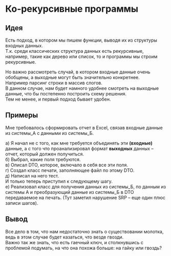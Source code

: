 # Ко-рекурсивные программы

## Идея

Есть подход, в котором мы пишем функции, выводя их из структуры входных данных.   
Т.к. среди классических структура данных есть рекурсивные, например, такие как дерево или список, то и программы мы строим рекурсивные.   

Но важно рассмотреть случай, в котором входные данные очень обобщены, а выходные могут быть значительно конкретнее.   
Например парсинг строки в массив слогов.   
В данном случае, нам будет намного удобнее смотреть на выходные данные, что бы постепенно построить схему решения.   
Тем не менее, и первый подход бывает удобен.   


## Примеры

Мне требовалось сформировать отчет в Excel, связав входные данные из системы_А с данными из системы_Б.

а) Я начал не с того, как мне требуется объединять эти **(входные)** данные, а с того что проанализировал формат **выходных** данных – отчет, который должен получиться.  
б) Выбрал, какие поля требуются.  
в) Описал DTO, которое, включало в себя все эти поля.  
г) Создал класс печати, заполняющее файл по этому DTO.  
д) Написал на него тест.   
И только теперь приступил к следующему шагу.  
е) Реализовал класс для получения данных из системы_Б, по данным из системы А и  преобразующий данные из системы_Б в DTO передаваемое на печать. (Тут заметил нарушение SRP – еще один плюс записи шагов).

## Вывод
Все дело в том, что нам недостаточно знать о существовании молотка, ведь в этом случае будет казаться, что везде гвозди.   
Важно так же знать, что есть гаечный ключ, и столкнувшись с проблемой подумать, на что она похожа больше: на гайку или гвоздь? 
